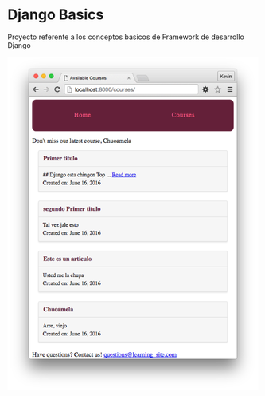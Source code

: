 Django Basics
==============

Proyecto referente a los conceptos basicos de Framework de desarrollo Django

![image](screenshot.png)